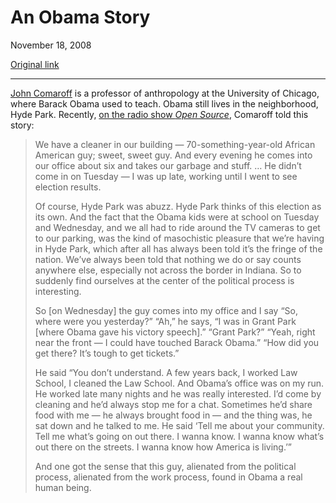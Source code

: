 An Obama Story
==============

November 18, 2008

[Original link](http://www.aaronsw.com/weblog/obamastory)

* * * * *

[John
Comaroff](http://anthropology.uchicago.edu/courses/faculty/johncomaroff.shtml)
is a professor of anthropology at the University of Chicago, where
Barack Obama used to teach. Obama still lives in the neighborhood, Hyde
Park. Recently, [on the radio show *Open
Source*](http://www.brown.edu/Departments/Watson_Institute/Open_Source/RadioOpenSource-John_Comaroff.mp3),
Comaroff told this story:

> We have a cleaner in our building — 70-something-year-old African
> American guy; sweet, sweet guy. And every evening he comes into our
> office about six and takes our garbage and stuff. … He didn’t come in
> on Tuesday — I was up late, working until I went to see election
> results.
>
> Of course, Hyde Park was abuzz. Hyde Park thinks of this election as
> its own. And the fact that the Obama kids were at school on Tuesday
> and Wednesday, and we all had to ride around the TV cameras to get to
> our parking, was the kind of masochistic pleasure that we’re having in
> Hyde Park, which after all has always been told it’s the fringe of the
> nation. We’ve always been told that nothing we do or say counts
> anywhere else, especially not across the border in Indiana. So to
> suddenly find ourselves at the center of the political process is
> interesting.
>
> So [on Wednesday] the guy comes into my office and I say “So, where
> were you yesterday?” “Ah,” he says, “I was in Grant Park [where Obama
> gave his victory speech].” “Grant Park?” “Yeah, right near the front —
> I could have touched Barack Obama.” “How did you get there? It’s tough
> to get tickets.”
>
> He said “You don’t understand. A few years back, I worked Law School,
> I cleaned the Law School. And Obama’s office was on my run. He worked
> late many nights and he was really interested. I’d come by cleaning
> and he’d always stop me for a chat. Sometimes he’d share food with me
> — he always brought food in — and the thing was, he sat down and he
> talked to me. He said ‘Tell me about your community. Tell me what’s
> going on out there. I wanna know. I wanna know what’s out there on the
> streets. I wanna know how America is living.’”
>
> And one got the sense that this guy, alienated from the political
> process, alienated from the work process, found in Obama a real human
> being.
